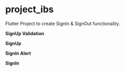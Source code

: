 # project_ibs

Flutter Project to create SignIn & SignOut functionality.

**SignUp Validation**

**SignUp**

**SignIn Alert**

**SignIn**





